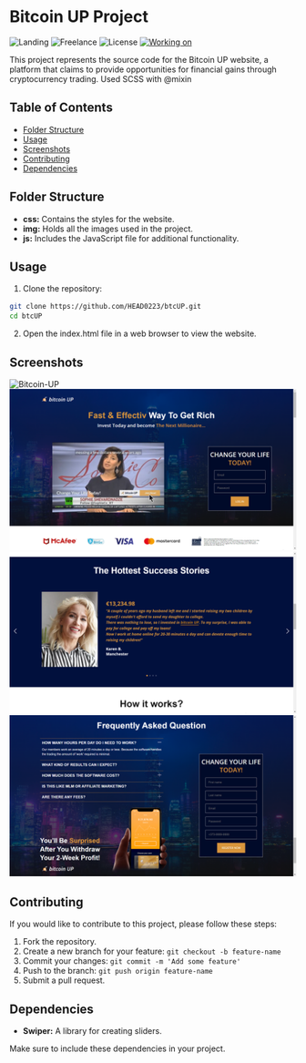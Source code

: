 # Bitcoin UP Project

![Landing](https://img.shields.io/badge/Landing-Bitcoin_UP-brightgreen)
![Freelance](https://img.shields.io/badge/Project-Freelance-red)
![License](https://img.shields.io/badge/License-MIT-yellow)
[![Working on](https://img.shields.io/badge/Working_on-Chrome-informational?logo=google-chrome&logoColor=white)](https://head0223.github.io/btcUP/)

This project represents the source code for the Bitcoin UP website, a platform that claims to provide opportunities for financial gains through cryptocurrency trading. Used SCSS with @mixin

## Table of Contents

-  [Folder Structure](#folder-structure)
-  [Usage](#usage)
-  [Screenshots](#screenshots)
-  [Contributing](#contributing)
-  [Dependencies](#dependencies)

## Folder Structure

-  **css:** Contains the styles for the website.
-  **img:** Holds all the images used in the project.
-  **js:** Includes the JavaScript file for additional functionality.

## Usage

1. Clone the repository:

```bash
git clone https://github.com/HEAD0223/btcUP.git
cd btcUP
```

2. Open the index.html file in a web browser to view the website.

## Screenshots

![Bitcoin-UP](./img/Bitcoin-UP.gif)
![btcUP_1](./img/btcUP_1.png)
![btcUP_2](./img/btcUP_2.png)
![btcUP_3](./img/btcUP_3.png)

## Contributing

If you would like to contribute to this project, please follow these steps:

1. Fork the repository.
2. Create a new branch for your feature: `git checkout -b feature-name`
3. Commit your changes: `git commit -m 'Add some feature'`
4. Push to the branch: `git push origin feature-name`
5. Submit a pull request.

## Dependencies

-  **Swiper:** A library for creating sliders.

Make sure to include these dependencies in your project.
